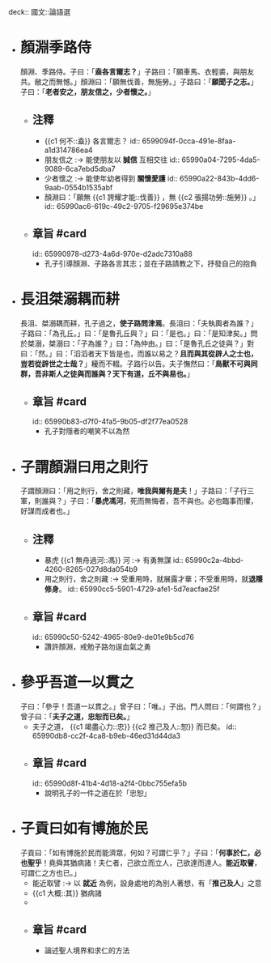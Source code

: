 deck:: 國文::論語選

- # 顏淵季路侍
  顏淵、季路侍。子曰：「**盍各言爾志？**」子路曰：「願車馬、衣輕裘，與朋友共。敝之而無憾。」顏淵曰：「願無伐善，無施勞。」子路曰：「**願聞子之志。**」子曰：「**老者安之，朋友信之，少者懷之。**」
	- ## 注釋
		- {{c1 何不::盍}} 各言爾志？
		  id:: 6599094f-0cca-491e-8faa-a1d314786ea4
		- 朋友信之 :-> 能使朋友以 **誠信** 互相交往
		  id:: 65990a04-7295-4da5-9089-6ca7ebd5dba7
		- 少者懷之 :-> 能使年幼者得到 **關懷愛護**
		  id:: 65990a22-843b-4dd6-9aab-0554b1535abf
		- 顏淵曰：「願無 {{c1 誇耀才能::伐善}} ，無 {{c2 張揚功勞::施勞}} 。」
		  id:: 65990ac6-619c-49c2-9705-f29695e374be
	- ## 章旨 #card
	  id:: 65990978-d273-4a6d-970e-d2adc7310a88
		- 孔子引導顏淵、子路各言其志；並在子路請教之下，抒發自己的抱負
- # 長沮桀溺耦而耕
  長沮、桀溺耦而耕，孔子過之，**使子路問津焉**。長沮曰：「夫執輿者為誰？」子路曰：「為孔丘。」曰：「是魯孔丘與？」曰：「是也。」曰：「是知津矣。」問於桀溺，桀溺曰：「子為誰？」曰：「為仲由。」曰：「是魯孔丘之徒與？」對曰：「然。」曰：「滔滔者天下皆是也，而誰以易之？**且而與其從辟人之士也，豈若從辟世之士哉？**」耰而不輟。子路行以告。夫子憮然曰：「**鳥獸不可與同群，吾非斯人之徒與而誰與？天下有道，丘不與易也。**」
	- ## 章旨 #card
	  id:: 65990b83-d7f0-4fa5-9b05-df2f77ea0528
		- 孔子對隱者的嘲笑不以為然
- # 子謂顏淵曰用之則行
  子謂顏淵曰：「用之則行，舍之則藏，**唯我與爾有是夫**！」子路曰：「子行三軍，則誰與？」子曰：「**暴虎馮河**，死而無悔者，吾不與也。必也臨事而懼，好謀而成者也。」
	- ## 注釋
		- 暴虎 {{c1 無舟過河::馮}} 河 :-> 有勇無謀
		  id:: 65990c2a-4bbd-4260-8265-027d8da054b9
		- 用之則行，舍之則藏 :-> 受重用時，就展露才華；不受重用時，就**退隱修身**。
		  id:: 65990cc5-5901-4729-afe1-5d7eacfae25f
	- ## 章旨 #card
	  id:: 65990c50-5242-4965-80e9-de01e9b5cd76
		- 讚許顏淵，戒勉子路勿逞血氣之勇
- # 參乎吾道一以貫之
  子曰：「參乎！吾道一以貫之。」曾子曰：「唯。」子出。門人問曰：「何謂也？」曾子曰：「**夫子之道，忠恕而已矣。**」
	- 夫子之道， {{c1 竭盡心力::忠}} {{c2 推己及人::恕}} 而已矣。
	  id:: 65990db8-cc2f-4ca8-b9eb-46ed31d44da3
	- ## 章旨 #card
	  id:: 65990d8f-41b4-4d18-a2f4-0bbc755efa5b
		- 說明孔子的一件之道在於「忠恕」
- # 子貢曰如有博施於民
  子貢曰：「如有博施於民而能濟眾，何如？可謂仁乎？」子曰：「**何事於仁，必也聖乎**！堯舜其猶病諸！夫仁者，己欲立而立人，己欲達而達人。**能近取譬**，可謂仁之方也已。」
	- 能近取譬 :-> 以 **就近** 為例，設身處地的為別人著想，有「**推己及人**」之意
	- {{c1 大概::其}} 猶病諸
	-
	- ## 章旨 #card
		- 論述聖人境界和求仁的方法